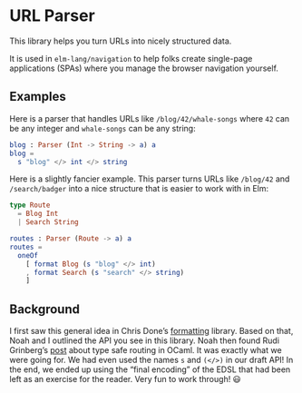 # URL Parser

This library helps you turn URLs into nicely structured data.

It is used in `elm-lang/navigation` to help folks create single-page applications (SPAs) where you manage the browser navigation yourself.


## Examples

Here is a parser that handles URLs like `/blog/42/whale-songs` where `42` can be any integer and `whale-songs` can be any string:

```elm
blog : Parser (Int -> String -> a) a
blog =
  s "blog" </> int </> string
```

Here is a slightly fancier example. This parser turns URLs like `/blog/42` and `/search/badger` into a nice structure that is easier to work with in Elm:

```elm
type Route
  = Blog Int
  | Search String

routes : Parser (Route -> a) a
routes =
  oneOf
  	[ format Blog (s "blog" </> int)
  	, format Search (s "search" </> string)
  	]
```


## Background

I first saw this general idea in Chris Done&rsquo;s [formatting][] library. Based on that, Noah and I outlined the API you see in this library. Noah then found Rudi Grinberg&rsquo;s [post][] about type safe routing in OCaml. It was exactly what we were going for. We had even used the names `s` and `(</>)` in our draft API! In the end, we ended up using the &ldquo;final encoding&rdquo; of the EDSL that had been left as an exercise for the reader. Very fun to work through! 😃

[formatting]: http://chrisdone.com/posts/formatting
[post]: http://rgrinberg.com/blog/2014/12/13/primitive-type-safe-routing/
